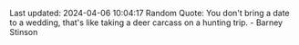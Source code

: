 Last updated: 2024-04-06 10:04:17
Random Quote: You don't bring a date to a wedding, that's like taking a deer carcass on a hunting trip. - Barney Stinson